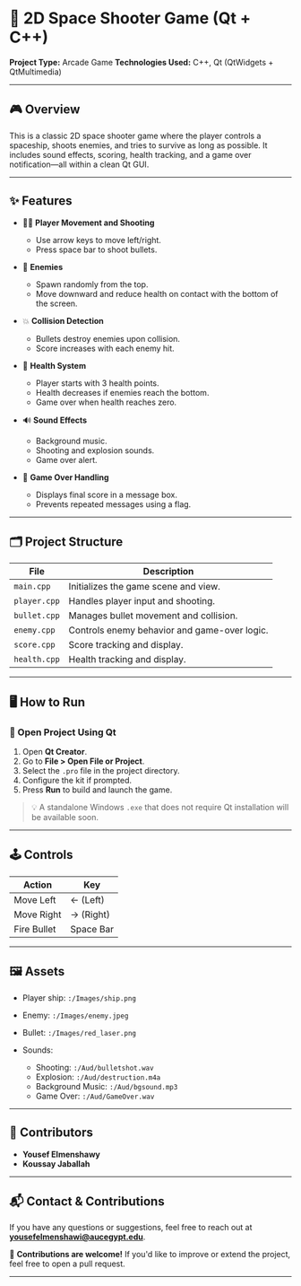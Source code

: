 # 🚀 2D Space Shooter Game (Qt + C++)

**Project Type:** Arcade Game
**Technologies Used:** C++, Qt (QtWidgets + QtMultimedia)

---

## 🎮 Overview

This is a classic 2D space shooter game where the player controls a spaceship, shoots enemies, and tries to survive as long as possible. It includes sound effects, scoring, health tracking, and a game over notification—all within a clean Qt GUI.

---

## ✨ Features

* 🧍‍♂️ **Player Movement and Shooting**

  * Use arrow keys to move left/right.
  * Press space bar to shoot bullets.

* 👾 **Enemies**

  * Spawn randomly from the top.
  * Move downward and reduce health on contact with the bottom of the screen.

* 💥 **Collision Detection**

  * Bullets destroy enemies upon collision.
  * Score increases with each enemy hit.

* 🧡 **Health System**

  * Player starts with 3 health points.
  * Health decreases if enemies reach the bottom.
  * Game over when health reaches zero.

* 🔊 **Sound Effects**

  * Background music.
  * Shooting and explosion sounds.
  * Game over alert.

* 🪪 **Game Over Handling**

  * Displays final score in a message box.
  * Prevents repeated messages using a flag.

---

## 🗂️ Project Structure

| File         | Description                                  |
| ------------ | -------------------------------------------- |
| `main.cpp`   | Initializes the game scene and view.         |
| `player.cpp` | Handles player input and shooting.           |
| `bullet.cpp` | Manages bullet movement and collision.       |
| `enemy.cpp`  | Controls enemy behavior and game-over logic. |
| `score.cpp`  | Score tracking and display.                  |
| `health.cpp` | Health tracking and display.                 |

---

## 🖥️ How to Run

### 🧭 Open Project Using Qt

1. Open **Qt Creator**.
2. Go to **File > Open File or Project**.
3. Select the `.pro` file in the project directory.
4. Configure the kit if prompted.
5. Press **Run** to build and launch the game.

> 💡 A standalone Windows `.exe` that does not require Qt installation will be available soon.

---

## 🕹️ Controls

| Action      | Key       |
| ----------- | --------- |
| Move Left   | ← (Left)  |
| Move Right  | → (Right) |
| Fire Bullet | Space Bar |

---

## 🖼️ Assets

* Player ship: `:/Images/ship.png`
* Enemy: `:/Images/enemy.jpeg`
* Bullet: `:/Images/red_laser.png`
* Sounds:

  * Shooting: `:/Aud/bulletshot.wav`
  * Explosion: `:/Aud/destruction.m4a`
  * Background Music: `:/Aud/bgsound.mp3`
  * Game Over: `:/Aud/GameOver.wav`

---

## 👥 Contributors

* **Yousef Elmenshawy**
* **Koussay Jaballah**
  
---

## 📬 Contact & Contributions

If you have any questions or suggestions, feel free to reach out at **[yousefelmenshawi@aucegypt.edu](mailto:yousefelmenshawi@aucegypt.edu)**.

🎉 **Contributions are welcome!** If you'd like to improve or extend the project, feel free to open a pull request.

---


